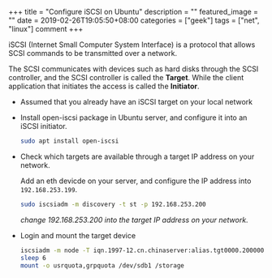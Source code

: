+++
title = "Configure iSCSI on Ubuntu"
description = ""
featured_image = ""
date = 2019-02-26T19:05:50+08:00
categories = ["geek"]
tags = ["net", "linux"]
comment
+++

iSCSI (Internet Small Computer System Interface) is a protocol that allows SCSI commands to be transmitted over a network.

The SCSI communicates with devices such as hard disks through the SCSI controller, and the SCSI controller is called the **Target**.
While the client application that initiates the access is called the **Initiator**.

- Assumed that you already have an iSCSI target on your local network

- Install open-iscsi package in Ubuntu server, and configure it into an iSCSI initiator.

  ```bash
  sudo apt install open-iscsi
  ```

- Check which targets are available through a target IP address on your network.

  Add an eth devicde on your server, and configure the IP address into `192.168.253.199`.

  ```bash
  sudo iscsiadm -m discovery -t st -p 192.168.253.200
  ```

  _change 192.168.253.200 into the target IP address on your network._

- Login and mount the target device

  ```bash
  iscsiadm -m node -T iqn.1997-12.cn.chinaserver:alias.tgt0000.20000001555b42ee -p 192.168.253.200 --login
  sleep 6
  mount -o usrquota,grpquota /dev/sdb1 /storage
  ```
